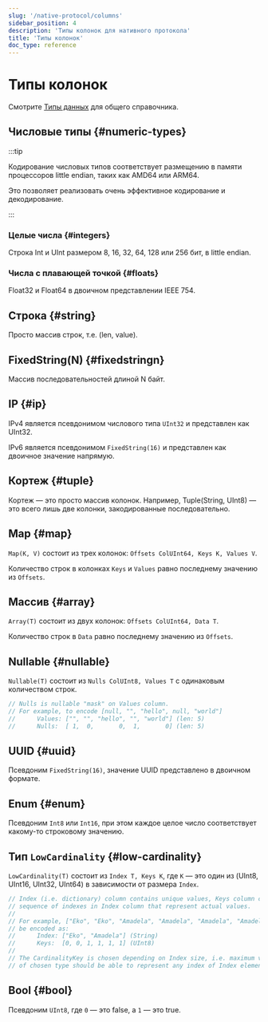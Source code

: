 ```yaml
---
slug: '/native-protocol/columns'
sidebar_position: 4
description: 'Типы колонок для нативного протокола'
title: 'Типы колонок'
doc_type: reference
---
```

# Типы колонок

Смотрите [Типы данных](/sql-reference/data-types/) для общего справочника.

## Числовые типы {#numeric-types}

:::tip

Кодирование числовых типов соответствует размещению в памяти процессоров little endian, таких как AMD64 или ARM64.

Это позволяет реализовать очень эффективное кодирование и декодирование.

:::

### Целые числа {#integers}

Строка Int и UInt размером 8, 16, 32, 64, 128 или 256 бит, в little endian.

### Числа с плавающей точкой {#floats}

Float32 и Float64 в двоичном представлении IEEE 754.

## Строка {#string}

Просто массив строк, т.е. (len, value).

## FixedString(N) {#fixedstringn}

Массив последовательностей длиной N байт.

## IP {#ip}

IPv4 является псевдонимом числового типа `UInt32` и представлен как UInt32.

IPv6 является псевдонимом `FixedString(16)` и представлен как двоичное значение напрямую.

## Кортеж {#tuple}

Кортеж — это просто массив колонок. Например, Tuple(String, UInt8) — это всего лишь две колонки, закодированные последовательно.

## Map {#map}

`Map(K, V)` состоит из трех колонок: `Offsets ColUInt64, Keys K, Values V`.

Количество строк в колонках `Keys` и `Values` равно последнему значению из `Offsets`.

## Массив {#array}

`Array(T)` состоит из двух колонок: `Offsets ColUInt64, Data T`.

Количество строк в `Data` равно последнему значению из `Offsets`.

## Nullable {#nullable}

`Nullable(T)` состоит из `Nulls ColUInt8, Values T` с одинаковым количеством строк.

```go
// Nulls is nullable "mask" on Values column.
// For example, to encode [null, "", "hello", null, "world"]
//      Values: ["", "", "hello", "", "world"] (len: 5)
//      Nulls:  [ 1,  0,       0,  1,       0] (len: 5)
```

## UUID {#uuid}

Псевдоним `FixedString(16)`, значение UUID представлено в двоичном формате.

## Enum {#enum}

Псевдоним `Int8` или `Int16`, при этом каждое целое число соответствует какому-то строковому значению.

## Тип `LowCardinality` {#low-cardinality}

`LowCardinality(T)` состоит из `Index T, Keys K`, где `K` — это один из (UInt8, UInt16, UInt32, UInt64) в зависимости от размера `Index`.

```go
// Index (i.e. dictionary) column contains unique values, Keys column contains
// sequence of indexes in Index column that represent actual values.
//
// For example, ["Eko", "Eko", "Amadela", "Amadela", "Amadela", "Amadela"] can
// be encoded as:
//      Index: ["Eko", "Amadela"] (String)
//      Keys:  [0, 0, 1, 1, 1, 1] (UInt8)
//
// The CardinalityKey is chosen depending on Index size, i.e. maximum value
// of chosen type should be able to represent any index of Index element.
```

## Bool {#bool}

Псевдоним `UInt8`, где `0` — это false, а `1` — это true.